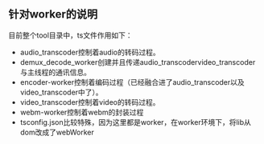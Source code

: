 ## 针对worker的说明
  目前整个tool目录中，ts文件作用如下：
- audio_transcoder控制着audio的转码过程。
- demux_decode_worker创建并且传递audio_transcodervideo_transcoder与主线程的通讯信息。
- encoder-worker控制着编码过程（已经融合进了audio_transcoder以及video_transcoder中了）。
- video_transcoder控制着video的转码过程。
- webm-worker控制着webm的封装过程
- tsconfig.json比较特殊，因为这里都是worker，在worker环境下，将lib从dom改成了webWorker